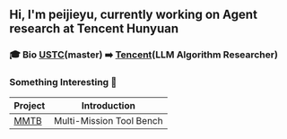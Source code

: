 ## Hi, I'm peijieyu, currently working on Agent research at Tencent Hunyuan

### 🎓 Bio [USTC](https://www.ustc.edu.cn/)(master) ➡️ [Tencent](https://www.tencent.com/en-us/about.html)(LLM Algorithm Researcher)

### Something Interesting 🚀

| Project | Introduction |
| ---- | ---- |
| [MMTB](https://github.com/yupeijei1997/MMTB) | Multi-Mission Tool Bench |


<!--
**yupeijei1997/yupeijei1997** is a ✨ _special_ ✨ repository because its `README.md` (this file) appears on your GitHub profile.

Here are some ideas to get you started:

- 🔭 I’m currently working on ...
- 🌱 I’m currently learning ...
- 👯 I’m looking to collaborate on ...
- 🤔 I’m looking for help with ...
- 💬 Ask me about ...
- 📫 How to reach me: ...
- 😄 Pronouns: ...
- ⚡ Fun fact: ...
-->
